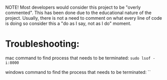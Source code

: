 NOTE! Most developers would consider this project to be "overly commented". This has been done due to the educational nature of the project. Usually, there is not a need to comment on what every line of code is doing so consider this a "do as I say, not as I do" moment. 


# Troubleshooting:
mac command to find process that needs to be terminated:
`sudo lsof -i:8000`

windows command to find the process that needs to be terminated:
``

